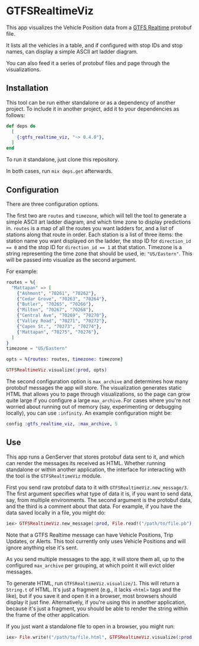 # GTFSRealtimeViz

This app visualizes the Vehicle Position data from a [GTFS Realtime](https://github.com/google/transit/tree/master/gtfs-realtime) protobuf file.

It lists all the vehicles in a table, and if configured with stop IDs and stop names, can display a simple ASCII art ladder diagram.

You can also feed it a series of protobuf files and page through the visualizations.

## Installation

This tool can be run either standalone or as a dependency of another project. To include it in another project, add it to your dependencies as follows:

```elixir
def deps do
  [
    {:gtfs_realtime_viz, "~> 0.4.0"},
  ]
end
```

To run it standalone, just clone this repository.

In both cases, run `mix deps.get` afterwards.

## Configuration

There are three configuration options.

The first two are `routes` and `timezone`, which will tell the tool to generate a simple ASCII art ladder diagram, and which time zone to display predictions in. `routes` is a map of all the routes you want ladders for, and a list of stations along that route in order. Each station is a list of three items: the station name you want displayed on the ladder, the stop ID for `direction_id == 0` and the stop ID for `direction_id == 1` at that station. Timezone is a string representing the time zone that should be used, ie: `"US/Eastern"`. This will be passed into visualize as the second argument.

For example:

``` ex
routes = %{
  "Mattapan" => [
    {"Ashmont", "70261", "70262"},
    {"Cedar Grove", "70263", "70264"},
    {"Butler", "70265", "70266"},
    {"Milton", "70267", "70268"},
    {"Central Ave", "70269", "70270"},
    {"Valley Road", "70271", "70272"},
    {"Capen St.", "70273", "70274"},
    {"Mattapan", "70275", "70276"},
  ]
}
timezone = "US/Eastern"

opts = %{routes: routes, timezone: timezone}

GTFSRealtimeViz.visualize(:prod, opts)
```

The second configuration option is `max_archive` and determines how many protobuf messages the app will store. The visualization generates static HTML that allows you to page through visualizations, so the page can grow quite large if you configure a large `max_archive`. For cases where you're not worried about running out of memory (say, experimenting or debugging locally), you can use `:infinity`. An example configuration might be:

``` ex
config :gtfs_realtime_viz, :max_archive, 5
```

## Use

This app runs a GenServer that stores protobuf data sent to it, and which can render the messages its received as HTML. Whether running standalone or within another application, the interface for interacting with the tool is the `GTFSRealtimeViz` module.

First you send raw protobuf data to it with `GTFSRealtimeViz.new_message/3`. The first argument specifies what type of data it is, if you want to send data, say, from multiple environments. The second argument is the protobuf data, and the third is a comment about that data. For example, if you have the data saved locally in a file, you might do:

```ex
iex> GTFSRealtimeViz.new_message(:prod, File.read!("/path/to/file.pb"), "This is my PB file")
```

Note that a GTFS Realtime message can have Vehicle Positions, Trip Updates, or Alerts. This tool currently only uses Vehicle Positions and will ignore anything else it's sent.

As you send multiple messages to the app, it will store them all, up to the configured `max_archive` per grouping, at which point it will evict older messages.

To generate HTML, run `GTFSRealtimeViz.visualize/1`. This will return a `String.t` of HTML. It's just a fragment (e.g., it lacks `<html>` tags and the like), but if you save it and open it in a browser, most browsers should display it just fine. Alternatively, if you're using this in another application, because it's just a fragment, you should be able to render the string within the frame of the other application.

If you just want a standalone file to open in a browser, you might run:

```ex
iex> File.write!("/path/to/file.html", GTFSRealtimeViz.visualize(:prod, %{routes: %{"Route" => [{"First stop", "123", "124"},  {"Second stop" , "125", "126"}]}, timezone: "US/Eastern"}))
```
